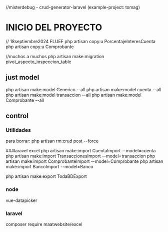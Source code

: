 //misterdebug - crud-generator-laravel
(example-project: tomag)


# INICIO DEL PROYECTO
// 18septiembre2024 FLUEF
php artisan copy:u PorcentajeInteresCuenta
php artisan copy:u Comprobante

//muchos a muchos
php artisan make:migration pivot_aspecto_inspeccion_table


## just model
php artisan make:model Generico --all
php artisan make:model cuenta --all
php artisan make:model transaccion --all
php artisan make:model Comprobante --all

## control

[##]: # (php artisan make:crud MedidaControl "tokens_usados:string, user_id:integer")


### Utilidades
para borrar:  php artisan rm:crud post --force


###laravel excel
php artisan make:import CuentaImport --model=cuenta
php artisan make:import TransaccionesImport --model=transaccion
php artisan make:import ComprobanteImport --model=Comprobante
php artisan make:import BancoImport --model=Banco

php artisan make:export TodaBDExport

### node
vue-datapicker
### laravel
composer require maatwebsite/excel